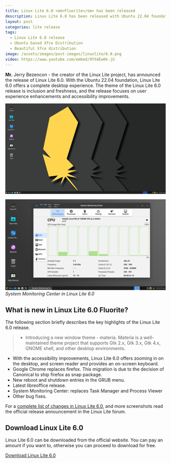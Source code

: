 ```yaml
---
title: Linux Lite 6.0 <em>Fluorite</em> has been released
description: Linux Lite 6.0 has been released with Ubuntu 22.04 foundation. It offers latest version of LibreOffice, Google Chrome, accessibility tools and other applications that will be usefull in daily life.
layout: post
categories: lite release
tags: 
  - Linux Lite 6.0 release
  - Ubuntu based Xfce Distribution
  - Beautiful Xfce distribution
image: /assets/images/post-images/linuxlite/6.0.png
video: https://www.youtube.com/embed/9TX4Ew0k-jU
---
```


**Mr.** Jerry Bezencon - the creator of the Linux Lite project, has announced the release of Linux Lite 6.0. With the Ubuntu 22.04 foundation, Linux Lite 6.0 offers a complete desktop experience. The theme of the Linux Lite 6.0 release is inclusion and freshness, and the release focuses on user experience enhancements and accessibility improvements.

![Linux Lite 6.0 featured image](/assets/images/post-images/linuxlite/6.0.png)

![System Monitoring Center in Linux Lite 6.0](/assets/images/post-images/linuxlite/6.0-monitor.png)
*System Monitoring Center in Linux Lite 6.0*

## What is new in Linux Lite 6.0 Fluorite?
The following section briefly describes the key highlights of the Linux Lite 6.0 release.
> - Introducing a new window theme - materia. Materia is a well-maintained theme project that supports Gtk 2.x, Gtk 3.x, Gtk 4.x, GNOME shell, and other desktop environments.
- With the accessibility improvements, Linux Lite 6.0 offers zooming in on the desktop, and screen reader and provides an on-screen keyboard.
- Google Chrome replaces firefox. This migration is due to the decision of Canonical to ship firefox as snap package.
- New reboot and shutdown entries in the GRUB menu.
- Latest libreoffice release.
- System Monitoring Center: replaces Task Manager and Process Viewer
- Other bug fixes.

For a [complete list of changes in Linux Lite 6.0](https://www.linuxliteos.com/forums/release-announcements/linux-lite-6-0-final-released/), and more screenshots read the official release announcement in the Linux Lite forum.

## Download Linux Lite 6.0
Linux Lite 6.0 can be downloaded from the official website. You can pay an amount if you want to, otherwise you can proceed to download for free.

<a href="https://www.linuxliteos.com/download.php" class="download">Download Linux Lite 6.0</a>
